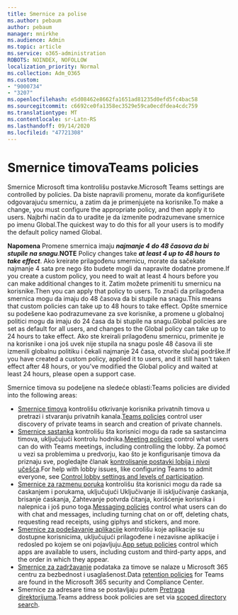 ```yaml
---
title: Smernice za polise
ms.author: pebaum
author: pebaum
manager: mnirkhe
ms.audience: Admin
ms.topic: article
ms.service: o365-administration
ROBOTS: NOINDEX, NOFOLLOW
localization_priority: Normal
ms.collection: Adm_O365
ms.custom:
- "9000734"
- "3207"
ms.openlocfilehash: e5d08462e8662fa1651ad81235d0efd5fc4bac58
ms.sourcegitcommit: c6692ce0fa1358ec3529e59ca0ecdfdea4cdc759
ms.translationtype: MT
ms.contentlocale: sr-Latn-RS
ms.lasthandoff: 09/14/2020
ms.locfileid: "47721308"
---
```

# <a name="teams-policies"></a><span data-ttu-id="cd18a-102">Smernice timova</span><span class="sxs-lookup"><span data-stu-id="cd18a-102">Teams policies</span></span>

<span data-ttu-id="cd18a-103">Smernice Microsoft tima kontrolišu postavke.</span><span class="sxs-lookup"><span data-stu-id="cd18a-103">Microsoft Teams settings are controlled by policies.</span></span> <span data-ttu-id="cd18a-104">Da biste napravili promenu, morate da konfigurišete odgovarajuću smernicu, a zatim da je primenjujete na korisnike.</span><span class="sxs-lookup"><span data-stu-id="cd18a-104">To make a change, you must configure the appropriate policy, and then apply it to users.</span></span> <span data-ttu-id="cd18a-105">Najbrћi način da to uradite je da izmenite podrazumevane smernice po imenu Global.</span><span class="sxs-lookup"><span data-stu-id="cd18a-105">The quickest way to do this for all your users is to modify the default policy named Global.</span></span> 

<span data-ttu-id="cd18a-106">**Napomena** Promene smernica imaju ***najmanje 4 do 48 časova da bi stupile na snagu***.</span><span class="sxs-lookup"><span data-stu-id="cd18a-106">**NOTE** Policy changes take ***at least 4 up to 48 hours to take effect***.</span></span> <span data-ttu-id="cd18a-107">Ako kreirate prilagođenu smernicu, morate da sačekate najmanje 4 sata pre nego što budete mogli da napravite dodatne promene.</span><span class="sxs-lookup"><span data-stu-id="cd18a-107">If you create a custom policy, you need to wait at least 4 hours before you can make additional changes to it.</span></span> <span data-ttu-id="cd18a-108">Zatim možete primeniti tu smernicu na korisnike.</span><span class="sxs-lookup"><span data-stu-id="cd18a-108">Then you can apply that policy to users.</span></span> <span data-ttu-id="cd18a-109">To znači da prilagođena smernica mogu da imaju do 48 časova da bi stupile na snagu.</span><span class="sxs-lookup"><span data-stu-id="cd18a-109">This means that custom policies can take up to 48 hours to take effect.</span></span> <span data-ttu-id="cd18a-110">Opšte smernice su podešene kao podrazumevane za sve korisnike, a promene u globalnoj politici mogu da imaju do 24 časa da bi stupile na snagu.</span><span class="sxs-lookup"><span data-stu-id="cd18a-110">Global policies are set as default for all users, and changes to the Global policy can take up to 24 hours to take effect.</span></span> <span data-ttu-id="cd18a-111">Ako ste kreirali prilagođenu smernicu, primenite je na korisnike i ona još uvek nije stupila na snagu posle 48 časova ili ste izmenili globalnu politiku i čekali najmanje 24 časa, otvorite slučaj podrške.</span><span class="sxs-lookup"><span data-stu-id="cd18a-111">If you have created a custom policy, applied it to users, and it still hasn't taken effect after 48 hours, or you've modified the Global policy and waited at least 24 hours, please open a support case.</span></span>

<span data-ttu-id="cd18a-112">Smernice timova su podeljene na sledeće oblasti:</span><span class="sxs-lookup"><span data-stu-id="cd18a-112">Teams policies are divided into the following areas:</span></span>

- <span data-ttu-id="cd18a-113">[Smernice timova](https://docs.microsoft.com/MicrosoftTeams/teams-policies) kontrolišu otkrivanje korisnika privatnih timova u pretrazi i stvaranju privatnih kanala.</span><span class="sxs-lookup"><span data-stu-id="cd18a-113">[Teams policies](https://docs.microsoft.com/MicrosoftTeams/teams-policies) control user discovery of private teams in search and creation of private channels.</span></span>  
- <span data-ttu-id="cd18a-114">[Smernice sastanka](https://docs.microsoft.com/microsoftteams/meeting-policies-in-teams) kontrolišu šta korisnici mogu da rade sa sastancima timova, uključujući kontrolu hodnika.</span><span class="sxs-lookup"><span data-stu-id="cd18a-114">[Meeting policies](https://docs.microsoft.com/microsoftteams/meeting-policies-in-teams) control what users can do with Teams meetings, including controlling the lobby.</span></span> <span data-ttu-id="cd18a-115">Za pomoć u vezi sa problemima u predvorju, kao što je konfigurisanje timova da priznaju sve, pogledajte članak [kontrolisanje postavki lobija i nivoi učešća](https://docs.microsoft.com/alchemyinsights/bypass-lobby).</span><span class="sxs-lookup"><span data-stu-id="cd18a-115">For help with lobby issues, like configuring Teams to admit everyone, see [Control lobby settings and levels of participation](https://docs.microsoft.com/alchemyinsights/bypass-lobby).</span></span>
- <span data-ttu-id="cd18a-116">[Smernice za razmenu poruka](https://docs.microsoft.com/microsoftteams/messaging-policies-in-teams) kontrolišu šta korisnici mogu da rade sa ćaskanjem i porukama, uključujući Uključivanje ili isključivanje ćaskanja, brisanje ćaskanja, Zahtevanje potvrda čitanja, korišćenje korisnika i nalepnica i još puno toga.</span><span class="sxs-lookup"><span data-stu-id="cd18a-116">[Messaging policies](https://docs.microsoft.com/microsoftteams/messaging-policies-in-teams) control what users can do with chat and messages, including turning chat on or off, deleting chats, requesting read receipts, using giphys and stickers, and more.</span></span>
- <span data-ttu-id="cd18a-117">[Smernice za podešavanje aplikacije](https://docs.microsoft.com/MicrosoftTeams/teams-app-setup-policies) kontrolišu koje aplikacije su dostupne korisnicima, uključujući prilagođene i nezavisne aplikacije i redosled po kojem se oni pojavljuju.</span><span class="sxs-lookup"><span data-stu-id="cd18a-117">[App setup policies](https://docs.microsoft.com/MicrosoftTeams/teams-app-setup-policies) control which apps are available to users, including custom and third-party apps, and the order in which they appear.</span></span>  
- <span data-ttu-id="cd18a-118">[Smernice za zadržavanje](https://docs.microsoft.com/microsoftteams/retention-policies) podataka za timove se nalaze u Microsoft 365 centru za bezbednost i usaglašenost.</span><span class="sxs-lookup"><span data-stu-id="cd18a-118">Data [retention policies](https://docs.microsoft.com/microsoftteams/retention-policies) for Teams are found in the Microsoft 365 security and Compliance Center.</span></span>
- <span data-ttu-id="cd18a-119">Smernice za adresare tima se postavljaju putem [Pretraga direktorijuma](https://docs.microsoft.com/MicrosoftTeams/teams-scoped-directory-search).</span><span class="sxs-lookup"><span data-stu-id="cd18a-119">Teams address book policies are set via [scoped directory search](https://docs.microsoft.com/MicrosoftTeams/teams-scoped-directory-search).</span></span>